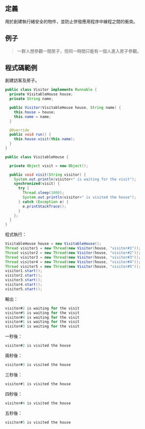 ## 定義

用於創建執行緒安全的物件，並防止併發應用程序中線程之間的衝突。 　

## 例子   

> 一群人想參觀一間房子，但同一時間只能有一個人進入房子參觀。  
  
## 程式碼範例  
創建訪客及房子。
```java
public class Visitor implements Runnable {
  private VisitableHouse house;
  private String name;

  public Visitor(VisitableHouse house, String name) {
    this.house = house;
    this.name = name;
  }

  @Override
  public void run() {
    this.house.visit(this.name);
  }
}

public class VisitableHouse {

  private Object visit = new Object();

  public void visit(String visitor) {
    System.out.println(visitor+" is waiting for the visit");
    synchronized(visit) {
      try {
        Thread.sleep(1000);
        System.out.println(visitor+" is visited the house");
      } catch (Exception e) {
        e.printStackTrace();
      }
    };
  }
}
```  

程式執行： 
```java
VisitableHouse house = new VisitableHouse();
Thread visitor1 = new Thread(new Visitor(house, "visitor#1"));
Thread visitor2 = new Thread(new Visitor(house, "visitor#2"));
Thread visitor3 = new Thread(new Visitor(house, "visitor#3"));
Thread visitor4 = new Thread(new Visitor(house, "visitor#4"));
Thread visitor5 = new Thread(new Visitor(house, "visitor#5"));
visitor1.start();
visitor2.start();
visitor3.start();
visitor4.start();
visitor5.start();
```  

輸出：  
```java
visitor#2 is waiting for the visit
visitor#5 is waiting for the visit
visitor#4 is waiting for the visit
visitor#1 is waiting for the visit
visitor#3 is waiting for the visit
```
一秒後：  
```java
visitor#2 is visited the house
```
兩秒後：  
```java
visitor#3 is visited the house
```
三秒後：  
```java
visitor#1 is visited the house
```
四秒後：  
```java
visitor#4 is visited the house
```
五秒後：  
```java
visitor#5 is visited the house
```
